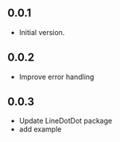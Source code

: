 ## 0.0.1

- Initial version.

## 0.0.2
- Improve error handling

## 0.0.3
- Update LineDotDot package
- add example
